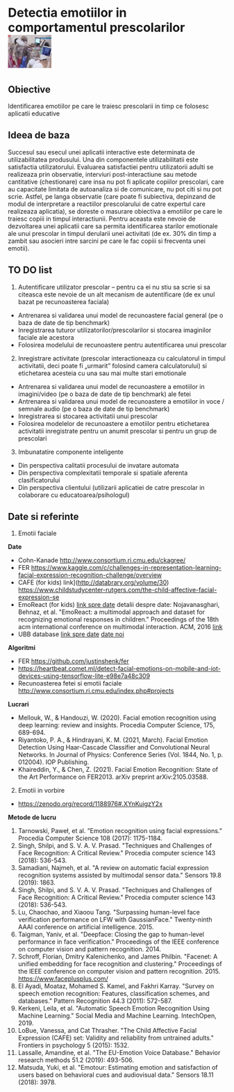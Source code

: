 # Detectia emotiilor in comportamentul prescolarilor  	 <img src="emotionsSmall.png" alt="A cool kid"/>

## Obiective
Identificarea emotiilor pe care le traiesc prescolarii in timp ce folosesc aplicatii educative 


## Ideea de baza
Succesul sau esecul unei aplicatii interactive este determinata de utilizabilitatea produsului. Una din componentele utilizabilitatii este satisfactia utilizatorului. Evaluarea satisfactiei pentru utilizatorii adulti se realizeaza prin observatie, interviuri post-interactiune sau metode cantitative (chestionare) care insa nu pot fi aplicate copiilor prescolari, care au capacitate limitata de autoanaliza si  de comunicare, nu pot citi si nu pot scrie.  Astfel, pe langa observatie (care poate fi subiectiva, depinzand de modul de interpretare a reactiilor prescolarului de catre expertul care realizeaza aplicatia), se doreste o masurare obiectiva a emotiilor pe care le traiesc copiii in timpul interactiunii. Pentru aceasta este nevoie de dezvoltarea unei aplicatii care sa permita identificarea starilor emotionale ale unui prescolar in timpul derularii unei activitati (de ex. 30% din timp a zambit sau asocieri intre sarcini pe care le fac copiii si frecventa unei emotii).


## TO DO list
1. Autentificare utilizator prescolar – pentru ca ei nu stiu sa scrie si sa citeasca este nevoie de un alt mecanism de autentificare (de ex unul bazat pe recunoasterea faciala)
- Antrenarea si validarea unui model de recunoastere facial general (pe o baza de date de tip benchmark)
- Inregistrarea tuturor utilizatorilor/prescolarilor si stocarea imaginilor faciale ale acestora
- Folosirea modelului de recunoastere pentru autentificarea unui prescolar 
2. Inregistrare activitate (prescolar interactioneaza cu calculatorul in timpul activitatii, deci poate fi „urmarit” folosind camera calculatorului) si etichetarea acesteia cu una sau mai multe stari emotionale
- Antrenarea si validarea unui model de recunoastere a emotiilor in imagini/video (pe o baza de date de tip benchmark) ale fetei
- Antrenarea si validarea unui model de recunoastere a emotiilor in voce / semnale audio (pe o baza de date de tip benchmark)
- Inregistrarea si stocarea activitatii unui prescolar
- Folosirea modelelor de recunoastere a emotiilor pentru etichetarea activitatii inregistrate pentru un anumit prescolar si pentru un grup de prescolari
3. Imbunatatire componente inteligente
- Din perspectiva calitatii procesului de invatare automata
- Din perspectiva complexitatii temporale si spatiale aferenta clasificatorului
- Din perspectiva clientului (utilizarii aplicatiei de catre prescolar in colaborare cu educatoarea/psihologul)

## Date si referinte

1. Emotii faciale 

**Date**
- Cohn-Kanade http://www.consortium.ri.cmu.edu/ckagree/
- FER https://www.kaggle.com/c/challenges-in-representation-learning-facial-expression-recognition-challenge/overview
- CAFE (for kids) link](http://databrary.org/volume/30) https://www.childstudycenter-rutgers.com/the-child-affective-facial-expression-se
- EmoReact (for kids)  [link spre date](http://www.cs.ubbcluj.ro/~lauras/test/docs/school/MIRPR/2019-2020/emoReact.zip) detalii despre date: Nojavanasghari, Behnaz, et al. "EmoReact: a multimodal approach and dataset for recognizing emotional responses in children." Proceedings of the 18th acm international conference on multimodal interaction. ACM, 2016 [link](https://www.behnaznojavan.com/data)
- UBB database [link spre date](http://www.cs.ubbcluj.ro/~lauras/test/docs/school/MIRPR/2019-2020/ubbKids.zip) [date noi](https://photos.app.goo.gl/sSPzhoBQF9n3Nm7cA)

**Algoritmi**
- FER https://github.com/justinshenk/fer
- https://heartbeat.comet.ml/detect-facial-emotions-on-mobile-and-iot-devices-using-tensorflow-lite-e98e7a48c309
- Recunoasterea fetei si emotii faciale http://www.consortium.ri.cmu.edu/index.php#projects

**Lucrari**
- Mellouk, W., & Handouzi, W. (2020). Facial emotion recognition using deep learning: review and insights. Procedia Computer Science, 175, 689-694.
- Riyantoko, P. A., & Hindrayani, K. M. (2021, March). Facial Emotion Detection Using Haar-Cascade Classifier and Convolutional Neural Networks. In Journal of Physics: Conference Series (Vol. 1844, No. 1, p. 012004). IOP Publishing.
- Khaireddin, Y., & Chen, Z. (2021). Facial Emotion Recognition: State of the Art Performance on FER2013. arXiv preprint arXiv:2105.03588.





2. Emotii in vorbire
- https://zenodo.org/record/1188976#.XYnKuigzY2x

**Metode de lucru**
1. Tarnowski, Paweł, et al. ”Emotion recognition using facial expressions.” Procedia Computer Science 108 (2017): 1175-1184.
2. Singh, Shilpi, and S. V. A. V. Prasad. "Techniques and Challenges of Face Recognition: A Critical Review." Procedia computer science 143 (2018): 536-543.
3. Samadiani, Najmeh, et al. "A review on automatic facial expression recognition systems assisted by multimodal sensor data." Sensors 19.8 (2019): 1863.
4. Singh, Shilpi, and S. V. A. V. Prasad. "Techniques and Challenges of Face Recognition: A Critical Review." Procedia computer science 143 (2018): 536-543.
5. Lu, Chaochao, and Xiaoou Tang. "Surpassing human-level face verification performance on LFW with GaussianFace." Twenty-ninth AAAI conference on artificial intelligence. 2015.
6. Taigman, Yaniv, et al. "Deepface: Closing the gap to human-level performance in face verification." Proceedings of the IEEE conference on computer vision and pattern recognition. 2014.
7. Schroff, Florian, Dmitry Kalenichenko, and James Philbin. "Facenet: A unified embedding for face recognition and clustering." Proceedings of the IEEE conference on computer vision and pattern recognition. 2015.
https://www.faceplusplus.com/
8. El Ayadi, Moataz, Mohamed S. Kamel, and Fakhri Karray. "Survey on speech emotion recognition: Features, classification schemes, and databases." Pattern Recognition 44.3 (2011): 572-587.
9. Kerkeni, Leila, et al. "Automatic Speech Emotion Recognition Using Machine Learning." Social Media and Machine Learning. IntechOpen, 2019.
10. LoBue, Vanessa, and Cat Thrasher. "The Child Affective Facial Expression (CAFE) set: Validity and reliability from untrained adults." Frontiers in psychology 5 (2015): 1532.
11. Lassalle, Amandine, et al. "The EU-Emotion Voice Database." Behavior research methods 51.2 (2019): 493-506.
12. Matsuda, Yuki, et al. "Emotour: Estimating emotion and satisfaction of users based on behavioral cues and audiovisual data." Sensors 18.11 (2018): 3978.

